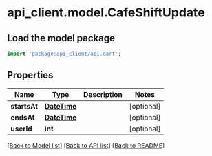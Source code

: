 # api_client.model.CafeShiftUpdate

## Load the model package
```dart
import 'package:api_client/api.dart';
```

## Properties
Name | Type | Description | Notes
------------ | ------------- | ------------- | -------------
**startsAt** | [**DateTime**](DateTime.md) |  | [optional] 
**endsAt** | [**DateTime**](DateTime.md) |  | [optional] 
**userId** | **int** |  | [optional] 

[[Back to Model list]](../README.md#documentation-for-models) [[Back to API list]](../README.md#documentation-for-api-endpoints) [[Back to README]](../README.md)


